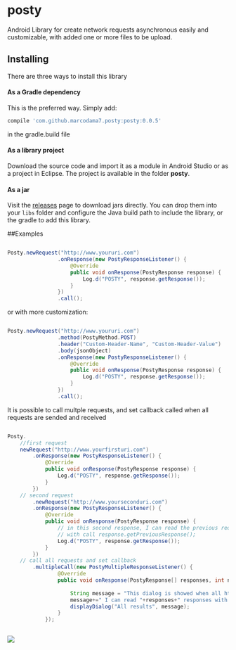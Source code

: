 # posty
Android Library for create network requests asynchronous easily and customizable, with added one or more files to be upload.


## Installing

There are three ways to install this library

#### As a Gradle dependency

This is the preferred way. Simply add:

```groovy
compile 'com.github.marcodama7.posty:posty:0.0.5'
```
in the gradle.build file

#### As a library project

Download the source code and import it as a module in Android Studio or as a project in Eclipse. The project is available in the folder **posty**. 

#### As a jar
Visit the [releases](https://github.com/marcodama7/posty/releases/) page to download jars directly. You can drop them into your `libs` folder and configure the Java build path to include the library, or the gradle to add this library.



##Examples

```java

Posty.newRequest("http://www.youruri.com")
                .onResponse(new PostyResponseListener() {
                    @Override
                    public void onResponse(PostyResponse response) {
                        Log.d("POSTY", response.getResponse());
                    }
                })
                .call();
```

or with more customization:

```java

Posty.newRequest("http://www.youruri.com")
                .method(PostyMethod.POST)
                .header("Custom-Header-Name", "Custom-Header-Value")
                .body(jsonObject)
                .onResponse(new PostyResponseListener() {
                    @Override
                    public void onResponse(PostyResponse response) {
                        Log.d("POSTY", response.getResponse());
                    }
                })
                .call();
```

It is possible to call multple requests, and set callback called when all requests are sended and received

```java

Posty.
	//first request
	newRequest("http://www.yourfirsturi.com")
		.onResponse(new PostyResponseListener() {
			@Override
			public void onResponse(PostyResponse response) {
				Log.d("POSTY", response.getResponse());
			}
		})
	// second request			
		.newRequest("http://www.yourseconduri.com")
		.onResponse(new PostyResponseListener() {
			@Override
			public void onResponse(PostyResponse response) {
				// in this second response, I can read the previous request/response
				// with call response.getPreviousResponse();
				Log.d("POSTY", response.getResponse());
			}
		})
	// call all requests and set callback
        .multipleCall(new PostyMultipleResponseListener() {
				@Override
				public void onResponse(PostyResponse[] responses, int numberOfErrors) {
					
					String message = "This dialog is showed when all http calls are sended and received.";
					message+=" I can read "+responses+" responses with "+numberOfErrors+" errors";
					displayDialog("All results", message);
				}
			});
			
```

<a href='https://bintray.com/marcodama7/maven/Posty/_latestVersion'><img src='https://api.bintray.com/packages/marcodama7/maven/Posty/images/download.svg'></a>
